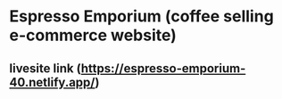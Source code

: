 # Espresso Emporium (coffee selling e-commerce website)

## livesite link (https://espresso-emporium-40.netlify.app/)


